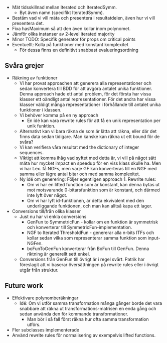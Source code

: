 - Mät tidsskillnad mellan Iterated och IteratedSymm. 
	- Byt även namn (specifikt IteratedSymm).
- Bestäm vad vi vill mäta och presentera i resultatdelen, även hur vi vill presentera det.
- Fixa hasMaximum så att den även kollar inom polynomet.
- Jämför olika instanser av 2-level iterated majority
- Minor TODO: Specifik generator för props om critical points
- Eventuellt: Kolla på funktioner med konstant komplexitet
	- För dessa finns en definitivt snabbast evalueringsordning
## Svåra grejer

 - Räkning av funktioner
	- Vi har provat approachen att generera alla representationer och sedan konvertera till BDD för att avgöra antalet unika funktioner. Denna approach hade ett antal problem, för det första har vissa klasser ett oändligt antal representationer. För det andra har vissa klasser väldigt många representationer i förhållande till antalet unika funktioner i klassen.
	- Vi behöver komma på en ny approach
		- En idé kan vara rewrite rules för att få en unik representation per unik funktion.
	- Alternativt kan vi bara räkna de som är lätta att räkna, eller där det finns data sedan tidigare. Man kanske kan räkna ut ett bound för de svåra?
	- Vi kan verifiera våra resultat med the dictionary of integer sequences.
	- Viktigt att komma ihåg vad syftet med detta är, vi vill på något sätt mäta hur mycket impact en speedup för en viss klass skulle ha. Men vi har t.ex. få NGFs, men varje GF kan konverteras till en NGF med samma eller lägre antal bitar och med samma komplexitet.
	- Ny idé om generering: Följer egentligen approach 1. Rewrite rules:
		- Om vi har en lifted function som är konstant, kan denna bytas ut mot motsvarande 0-bitarsfunktion som är konstant, och därmed inte lyft över något.
		- Om vi har lyft id-funktionen, är detta ekvivalent med den underliggande funktionen, och man kan alltså kapa ett lager.
- Conversions till/från olika klasser
	- Just nu har vi enkla conversions
		- GenFun to SymmetricFun - kollar om en funktion är symmetrisk och konverterar till SymmetricFun-implementation.
		- NGF to Iterated ThresholdFun - genererar alla n-bits ITFs och kollar sedan vilka som representerar samma funktion som input-NGFen.
		- boFunToGenFun konverterar från BoFun till GenFun. Denna riktning är generellt sett enkel.
	- Conversions från GenFun till övrigt är i regel svårt. Patrik har föreslagit att vi baserar översättningen på rewrite rules eller i övrigt utgår från struktur.

## Future work

- Effektivare polynomberäkningar
	- Idé: Om vi utför samma transformation många gånger borde det vara snabbare att räkna ut transformations-matrisen en enda gång och sedan använda den för kommande transformationer. 
		- Man bör i så fall först räkna hur ofta samma transformation utförs.
- Fler subclasses implementerade
- Använd rewrite rules för normalisering av exempelvis lifted functions.